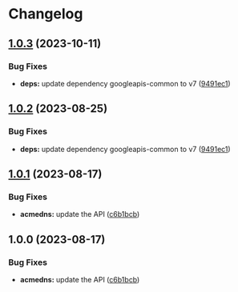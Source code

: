 # Changelog

## [1.0.3](https://github.com/googleapis/google-api-nodejs-client/compare/acmedns-v1.0.2...acmedns-v1.0.3) (2023-10-11)


### Bug Fixes

* **deps:** update dependency googleapis-common to v7 ([9491ec1](https://github.com/googleapis/google-api-nodejs-client/commit/9491ec1cdc3c413e7d73edcfcd59cf5c28a7c855))

## [1.0.2](https://github.com/googleapis/google-api-nodejs-client/compare/acmedns-v1.0.1...acmedns-v1.0.2) (2023-08-25)


### Bug Fixes

* **deps:** update dependency googleapis-common to v7 ([9491ec1](https://github.com/googleapis/google-api-nodejs-client/commit/9491ec1cdc3c413e7d73edcfcd59cf5c28a7c855))

## [1.0.1](https://github.com/googleapis/google-api-nodejs-client/compare/acmedns-v1.0.0...acmedns-v1.0.1) (2023-08-17)


### Bug Fixes

* **acmedns:** update the API ([c6b1bcb](https://github.com/googleapis/google-api-nodejs-client/commit/c6b1bcb8c3aeb9c92511b4af468f7f2acf4b7dc6))

## 1.0.0 (2023-08-17)


### Bug Fixes

* **acmedns:** update the API ([c6b1bcb](https://github.com/googleapis/google-api-nodejs-client/commit/c6b1bcb8c3aeb9c92511b4af468f7f2acf4b7dc6))
